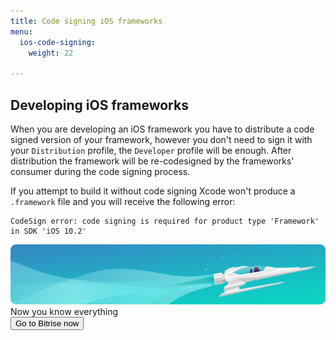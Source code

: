 ```yaml
---
title: Code signing iOS frameworks
menu:
  ios-code-signing:
    weight: 22

---
```

## Developing iOS frameworks

When you are developing an iOS framework you have to distribute a code signed version of your framework, however you don't need to sign it with your `Distribution` profile, the `Developer` profile will be enough.
After distribution the framework will be re-codesigned by the frameworks' consumer during the code signing process.

If you attempt to build it without code signing Xcode won't produce a `.framework` file and you will receive the following error:

    CodeSign error: code signing is required for product type 'Framework' in SDK 'iOS 10.2'

<div class="banner">
	<img src="/assets/images/banner-bg-888x170.png" style="border: none;">
	<div class="deploy-text">Now you know everything</div>
	<a target="_blank" href="https://app.bitrise.io/dashboard/builds"><button class="button">Go to Bitrise now</button></a>
</div>